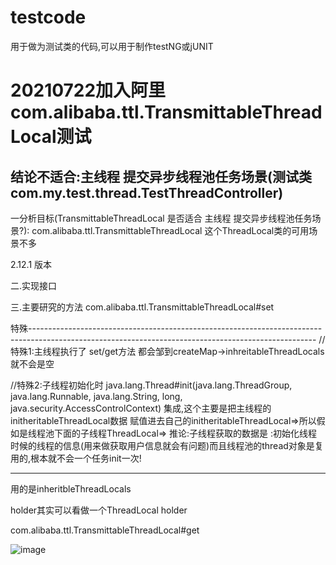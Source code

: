 # testcode
用于做为测试类的代码,可以用于制作testNG或jUNIT


# 20210722加入阿里com.alibaba.ttl.TransmittableThreadLocal测试

## 结论不适合:主线程 提交异步线程池任务场景(测试类 com.my.test.thread.TestThreadController)

一分析目标(TransmittableThreadLocal 是否适合 主线程 提交异步线程池任务场景?):
com.alibaba.ttl.TransmittableThreadLocal 这个ThreadLocal类的可用场景不多

2.12.1
版本


二.实现接口




三.主要研究的方法
com.alibaba.ttl.TransmittableThreadLocal#set






特殊-----------------------------------------------------------------------------------------------------------------------------------------------------
//特殊1:主线程执行了 set/get方法 都会邹到createMap->inhreitableThreadLocals就不会是空



//特殊2:子线程初始化时 java.lang.Thread#init(java.lang.ThreadGroup, java.lang.Runnable, java.lang.String, long, java.security.AccessControlContext)
集成,这个主要是把主线程的initheritableThreadLocal数据 赋值进去自己的initheritableThreadLocal=>所以假如是线程池下面的子线程ThreadLocal=>   推论:子线程获取的数据是 :初始化线程时候的线程的信息(用来做获取用户信息就会有问题)而且线程池的thread对象是复用的,根本就不会一个任务init一次!



--------------------------------------------------------------------------------------------------------------------------------------------
用的是inheritbleThreadLocals


holder其实可以看做一个ThreadLocal
holder


com.alibaba.ttl.TransmittableThreadLocal#get





![image](https://user-images.githubusercontent.com/35860913/126746470-41ed7c51-3aaa-43a7-a48f-8e6d387462fd.png)
